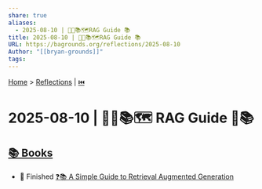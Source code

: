 ```yaml
---
share: true
aliases:
  - 2025-08-10 | 🤖🚛📚🗺️RAG Guide 📚
title: 2025-08-10 | 🤖🚛📚🗺️RAG Guide 📚
URL: https://bagrounds.org/reflections/2025-08-10
Author: "[[bryan-grounds]]"
tags: 
---
```

[Home](../index.md) > [Reflections](./index.md) | [⏮️](./2025-08-09.md)  
# 2025-08-10 | 🤖🚛📚🗺️ RAG Guide 🏁📚  
## [📚 Books](../books/index.md)  
- 🏁 Finished [❓📚 A Simple Guide to Retrieval Augmented Generation](../books/a-simple-guide-to-retrieval-augmented-generation.md)